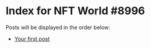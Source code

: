 # Index for NFT World #8996
Posts will be displayed in the order below:

- [Your first post](./001-first.md)

